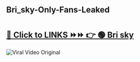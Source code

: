 
 ## Bri_sky-Only-Fans-Leaked

# <h2><a href="https://clipsfans.com/Bri_sky&ref=git">🔗 Click to LINKS ⏩⏩ 👉 🟢 Bri sky </a></h2>

<a href="https://clipsfans.com/Bri_sky&ref=git" rel="nofollow" data-target="animated-image.originalLink"><img src="https://i.ibb.co.com/xMMVF88/686577567.gif" alt="Viral Video Original" style="max-width: 100%; display: inline-block;" data-target="animated-image.originalImage"></a>
